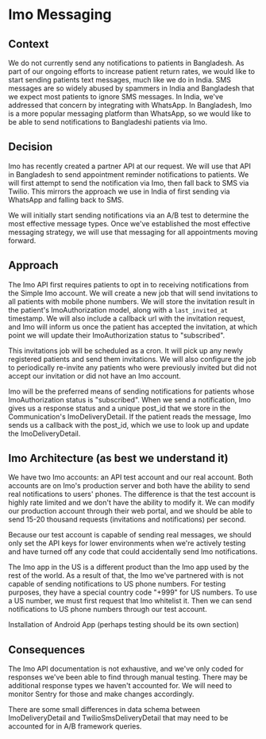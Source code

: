 # Imo Messaging

## Context

We do not currently send any notifications to patients in Bangladesh. As part of our ongoing efforts to increase patient return rates, we would like to start sending patients text messages, much like we do in India. SMS messages are so widely abused by spammers in India and Bangladesh that we expect most patients to ignore SMS messages. In India, we've addressed that concern by integrating with WhatsApp. In Bangladesh, Imo is a more popular messaging platform than WhatsApp, so we would like to be able to send notifications to Bangladeshi patients via Imo.

## Decision

Imo has recently created a partner API at our request. We will use that API in Bangladesh to send appointment reminder notifications to patients. We will first attempt to send the notification via Imo, then fall back to SMS via Twilio. This mirrors the approach we use in India of first sending via WhatsApp and falling back to SMS.

We will initially start sending notifications via an A/B test to determine the most effective message types. Once we've established the most effective messaging strategy, we will use that messaging for all appointments moving forward.

## Approach

The Imo API first requires patients to opt in to receiving notifications from the Simple Imo account. We will create a new job that will send invitations to all patients with mobile phone numbers. We will store the invitation result in the patient's ImoAuthorization model, along with a `last_invited_at` timestamp. We will also include a callback url with the invitation request, and Imo will inform us once the patient has accepted the invitation, at which point we will update their ImoAuthorization status to "subscribed".

This invitations job will be scheduled as a cron. It will pick up any newly registered patients and send them invitations. We will also configure the job to periodically re-invite any patients who were previously invited but did not accept our invitation or did not have an Imo account.

Imo will be the preferred means of sending notifications for patients whose ImoAuthorization status is "subscribed". When we send a notification, Imo gives us a response status and a unique post_id that we store in the Communication's ImoDeliveryDetail. If the patient reads the message, Imo sends us a callback with the post_id, which we use to look up and update the ImoDeliveryDetail.

## Imo Architecture (as best we understand it)

We have two Imo accounts: an API test account and our real account. Both accounts are on Imo's production server and both have the ability to send real notifications to users' phones. The difference is that the test account is highly rate limited and we don't have the ability to modify it. We can modify our production account through their web portal, and we should be able to send 15-20 thousand requests (invitations and notifications) per second.

Because our test account is capable of sending real messages, we should only set the API keys for lower environments when we're actively testing and have turned off any code that could accidentally send Imo notifications.

The Imo app in the US is a different product than the Imo app used by the rest of the world. As a result of that, the Imo we've partnered with is not capable of sending notifications to US phone numbers. For testing purposes, they have a special country code "+999" for US numbers. To use a US number, we must first request that Imo whitelist it. Then we can send notifications to US phone numbers through our test account.

Installation of Android App (perhaps testing should be its own section)


## Consequences

The Imo API documentation is not exhaustive, and we've only coded for responses we've been able to find through manual testing. There may be additional response types we haven't accounted for. We will need to monitor Sentry for those and make changes accordingly.

There are some small differences in data schema between ImoDeliveryDetail and TwilioSmsDeliveryDetail that may need to be accounted for in A/B framework queries.
